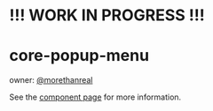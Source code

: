 !!! WORK IN PROGRESS !!!
========================

core-popup-menu
===============

owner: [@morethanreal](http://github.com/morethanreal)

See the [component page](http://polymer-project.org/docs/elements/core-elements.html#core-popup-menu) for more information.
